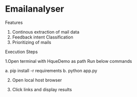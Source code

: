 # Emailanalyser


Features
1. Continous extraction of mail data
2. Feedback intent Classification
3. Prioritizing of mails

Execution Steps

1.Open terminal with HqueDemo as path
Run below commands

a. pip install -r requirements
b. python app.py

2. Open local host browser

3. Click links and display results 

